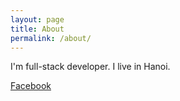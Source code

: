 ```yaml
---
layout: page
title: About
permalink: /about/
---
```

I'm full-stack developer.
I live in Hanoi.


[Facebook](https://fb.com/banhmanthau)
